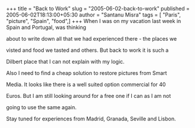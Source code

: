 +++
title = "Back to Work"
slug = "2005-06-02-back-to-work"
published = 2005-06-02T18:13:00+05:30
author = "Santanu Misra"
tags = [ "Paris", "picture", "Spain", "food",]
+++
When I was on my vacation last week in Spain and Portugal, was thinking

about to write down all that we had experienced there - the places we

visted and food we tasted and others. But back to work it is such a

Dilbert place that I can not explain with my logic.



Also I need to find a cheap solution to restore pictures from Smart

Media. It looks like there is a well suited option commercial for 40

Euros. But I am still looking around for a free one if I can as I am not

going to use the same again.



Stay tuned for experiences from Madrid, Granada, Seville and Lisbon.
